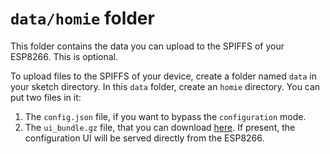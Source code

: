 `data/homie` folder
===================

This folder contains the data you can upload to the SPIFFS of your ESP8266.
This is optional.

To upload files to the SPIFFS of your device, create a folder named `data` in your sketch directory. In this `data` folder, create an `homie` directory. You can put two files in it:

1. The `config.json` file, if you want to bypass the `configuration` mode.
2. The `ui_bundle.gz` file, that you can download [here](marvinroger.github.io/homie-esp8266/ui_bundle.gz). If present, the configuration UI will be served directly from the ESP8266.
